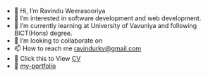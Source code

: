 - 👋 Hi, I’m Ravindu Weerasooriya
- 👀 I’m interested in software development and web development.
- 🌱 I’m currently learning at University of Vavuniya and following BICT(Hons) degree.
- 💞️ I’m looking to collaborate on 
- 📫 How to reach me ravindurkv@gmail.com
- 👀 Click this to View  [CV](https://ravindukelum.github.io/ravindukelum/)
- 🌱 [my-portfolio](https://ravindukelum.github.io/my-portfolio-app/)

<!---
ravindukelum/ravindukelum is a ✨ special ✨ repository because its `README.md` (this file) appears on your GitHub profile.
You can click the Preview link to take a look at your changes.
--->
